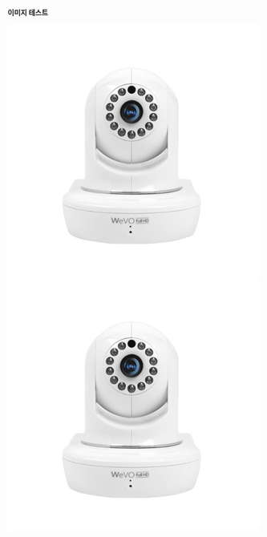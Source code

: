 **이미지 테스트**

<img src="/assets/image.png">

<img src="https://github.com/nettopcnc/Image_Test/blob/master/assets/image.png">

